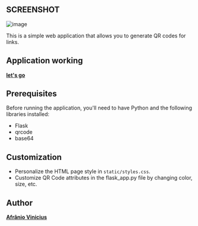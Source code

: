 ## SCREENSHOT
![image](https://github.com/user-attachments/assets/b034313c-43e2-4b3c-adce-c3e300b5058d)

This is a simple web application that allows you to generate QR codes for links. 

## Application working

**[let's go](https://afranio89.pythonanywhere.com/)**

## Prerequisites
Before running the application, you'll need to have Python and the following libraries installed:
- Flask
- qrcode
- base64

## Customization
- Personalize the HTML page style in `static/styles.css`.
- Customize QR Code attributes in the flask_app.py file by changing color, size, etc.

## Author

**[Afrânio Vinicius](https://github.com/afranio89/)**

